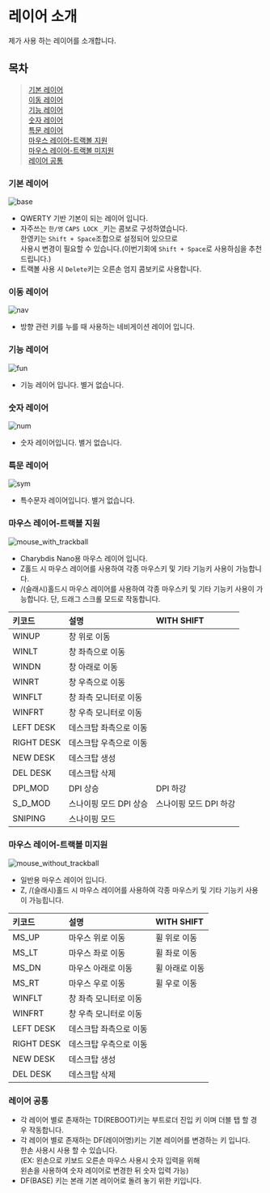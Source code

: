 # 레이어 소개
제가 사용 하는 레이어를 소개합니다.

## 목차
> [기본 레이어](#기본-레이어)  
> [이동 레이어](#이동-레이어)  
> [기능 레이어](#기능-레이어)  
> [숫자 레이어](#숫자-레이어)  
> [특문 레이어](#특문-레이어)  
> [마우스 레이어-트랙볼 지원](#마우스-레이어-트랙볼-지원)  
> [마우스 레이어-트랙볼 미지원](#마우스-레이어-트랙볼-미지원)  
> [레이어 공통](#레이어-공통)  

### 기본 레이어

![base](./base.svg)
- QWERTY 기반 기본이 되는 레이어 입니다.  
- 자주쓰는 `한/영` `CAPS LOCK` `_`키는 콤보로 구성하였습니다.  
한영키는 `Shift + Space`조합으로 설정되어 있으므로  
사용시 변경이 필요할 수 있습니다.(이번기회에 `Shift + Space`로 사용하심을 추천드립니다.)
- 트랙볼 사용 시 `Delete`키는 오른손 엄지 콤보키로 사용합니다.


### 이동 레이어

![nav](./nav.svg)
- 방향 관련 키를 누를 때 사용하는 네비게이션 레이어 입니다.

### 기능 레이어

![fun](./fun.svg)
- 기능 레이어 입니다. 별거 없습니다.

### 숫자 레이어

![num](./num.svg)
- 숫자 레이어입니다. 별거 없습니다.

### 특문 레이어

![sym](./sym.svg)
- 특수문자 레이어입니다. 별거 없습니다.

### 마우스 레이어-트랙볼 지원

![mouse_with_trackball](./mouse_with_trackball.svg)
- Charybdis Nano용 마우스 레이어 입니다.  
- Z홀드 시 마우스 레이어를 사용하여 각종 마우스키 및 기타 기능키 사용이 가능합니다.  
- /(슬래시)홀드시 마우스 레이어를 사용하여 각종 마우스키 및 기타 기능키 사용이 가능합니다. 단, 드래그 스크롤 모드로 작동합니다.

|키코드     |설명                                  |WITH SHIFT|
|:---------|:-------------------------------------|:-
|WINUP     |창 위로 이동                           |
|WINLT     |창 좌측으로 이동                       |
|WINDN     |창 아래로 이동                         |
|WINRT     |창 우측으로 이동                       |
|WINFLT    |창 좌측 모니터로 이동                  |
|WINFRT    |창 우측 모니터로 이동                  |
|LEFT DESK |데스크탑 좌측으로 이동                  |
|RIGHT DESK|데스크탑 우측으로 이동                  |
|NEW DESK  |데스크탑 생성                          |
|DEL DESK  |데스크탑 삭제                          |
|DPI_MOD   |DPI 상승                              |DPI 하강
|S_D_MOD   |스나이핑 모드 DPI 상승                 |스나이핑 모드 DPI 하강
|SNIPING   |스나이핑 모드                          |


### 마우스 레이어-트랙볼 미지원

![mouse_without_trackball](./mouse_without_trackball.svg)
- 일반용 마우스 레이어 입니다.  
- Z, /(슬래시)홀드 시 마우스 레이어를 사용하여 각종 마우스키 및 기타 기능키 사용이 가능힙니다.  

|키코드     | 설명                                 |WITH SHIFT|
|:---------|:-------------------------------------|:-
|MS_UP     |마우스 위로 이동                       |휠 위로 이동
|MS_LT     |마우스 좌로 이동                       |휠 좌로 이동
|MS_DN     |마우스 아래로 이동                     |휠 아래로 이동
|MS_RT     |마우스 우로 이동                       |휠 우로 이동
|WINFLT    |창 좌측 모니터로 이동                  |
|WINFRT    |창 우측 모니터로 이동                  |
|LEFT DESK |데스크탑 좌측으로 이동                  |
|RIGHT DESK|데스크탑 우측으로 이동                  |
|NEW DESK  |데스크탑 생성                          |
|DEL DESK  |데스크탑 삭제                          |

### 레이어 공통
- 각 레이어 별로 존재하는 TD(REBOOT)키는 부트로더 진입 키 이며 더블 탭 할 경우 작동합니다.
- 각 레이어 별로 존재하는 DF(레이어명)키는 기본 레이어를 변경하는 키 입니다.  
한손 사용시 사용 할 수 있습니다.  
(EX: 왼손으로 키보드 오른손 마우스 사용시 숫자 입력을 위해  
왼손을 사용하여 숫자 레이어로 변경한 뒤 숫자 입력 가능)  
- DF(BASE) 키는 본래 기본 레이어로 돌려 놓기 위한 키입니다.